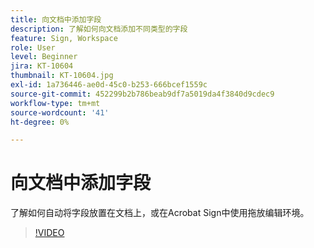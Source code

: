 ```yaml
---
title: 向文档中添加字段
description: 了解如何向文档添加不同类型的字段
feature: Sign, Workspace
role: User
level: Beginner
jira: KT-10604
thumbnail: KT-10604.jpg
exl-id: 1a736446-ae0d-45c0-b253-666bcef1559c
source-git-commit: 452299b2b786beab9df7a5019da4f3840d9cdec9
workflow-type: tm+mt
source-wordcount: '41'
ht-degree: 0%

---
```


# 向文档中添加字段

了解如何自动将字段放置在文档上，或在Acrobat Sign中使用拖放编辑环境。

>[!VIDEO](https://video.tv.adobe.com/v/346620?quality=12&learn=on&hidetitle=true)
